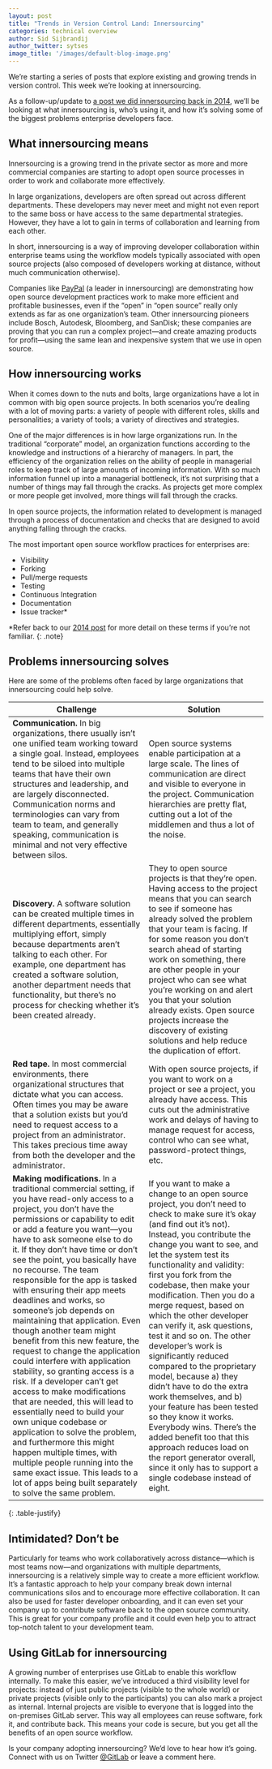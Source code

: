 ```yaml
---
layout: post
title: "Trends in Version Control Land: Innersourcing"
categories: technical overview
author: Sid Sijbrandij
author_twitter: sytses
image_title: '/images/default-blog-image.png'
---
```


We’re starting a series of posts that explore existing and growing trends in version control. This week we’re looking at innersourcing.

As a follow-up/update to [a post we did innersourcing back in 2014][post-2014], we’ll be looking at what innersourcing is, who’s using it, and how it’s solving some of the biggest problems enterprise developers face.

<!-- more -->

## What innersourcing means

Innersourcing is a growing trend in the private sector as more and more commercial companies are starting to adopt open source processes in order to work and collaborate more effectively.
 
In large organizations, developers are often spread out across different departments. These developers may never meet and might not even report to the same boss or have access to the same departmental strategies. However, they have a lot to gain in terms of collaboration and learning from each other.
 
In short, innersourcing is a way of improving developer collaboration within enterprise teams using the workflow models typically associated with open source projects (also composed of developers working at distance, without much communication otherwise).
 
Companies like [PayPal] (a leader in innersourcing) are demonstrating how open source development practices work to make more efficient and profitable businesses, even if the “open” in “open source” really only extends as far as one organization’s team. Other innersourcing pioneers include Bosch, Autodesk, Bloomberg, and SanDisk; these companies are proving that you can run a complex project—and create amazing products for profit—using the same lean and inexpensive system that we use in open source.

## How innersourcing works

When it comes down to the nuts and bolts, large organizations have a lot in common with big open source projects. In both scenarios you’re dealing with a lot of moving parts: a variety of people with different roles, skills and personalities; a variety of tools; a variety of directives and strategies.
 
One of the major differences is in how large organizations run. In the traditional “corporate” model, an organization functions according to the knowledge and instructions of a hierarchy of managers. In part, the efficiency of the organization relies on the ability of people in managerial roles to keep track of large amounts of incoming information.
With so much information funnel up into a managerial bottleneck, it’s not surprising that a number of things may fall through the cracks. As projects get more complex or more people get involved, more things will fall through the cracks.
 
In open source projects, the information related to development is managed through a process of documentation and checks that are designed to avoid anything falling through the cracks.
 
The most important open source workflow practices for enterprises are:

- Visibility
- Forking
- Pull/merge requests
- Testing
- Continuous Integration
- Documentation
- Issue tracker*
 
*Refer back to our [2014 post][post-2014] for more detail on these terms if you’re not familiar.
{: .note}

## Problems innersourcing solves

Here are some of the problems often faced by large organizations that innersourcing could help solve.

| Challenge | Solution |
| --- | --- |
| **Communication.** In big organizations, there usually isn’t one unified team working toward a single goal. Instead, employees tend to be siloed into multiple teams that have their own structures and leadership, and are largely disconnected. Communication norms and terminologies can vary from team to team, and generally speaking, communication is minimal and not very effective between silos. | Open source systems enable participation at a large scale. The lines of communication are direct and visible to everyone in the project. Communication hierarchies are pretty flat, cutting out a lot of the middlemen and thus a lot of the noise.  |
| **Discovery.** A software solution can be created multiple times in different departments, essentially multiplying effort, simply because departments aren’t talking to each other. For example, one department has created a software solution, another department needs that functionality, but there’s no process for checking whether it’s been created already. | They to open source projects is that they’re open. Having access to the project means that you can search to see if someone has already solved the problem that your team is facing. If for some reason you don’t search ahead of starting work on something, there are other people in your project who can see what you’re working on and alert you that your solution already exists. Open source projects increase the discovery of existing solutions and help reduce the duplication of effort. |
| **Red tape.** In most commercial environments, there organizational structures that dictate what you can access. Often times you may be aware that a solution exists but you’d need to request access to a project from an administrator. This takes precious time away from both the developer and the administrator. | With open source projects, if you want to work on a project or see a project, you already have access. This cuts out the administrative work and delays of having to manage request for access, control who can see what, password-protect things, etc. |
| **Making modifications.** In a traditional commercial setting, if you have read-only access to a project, you don’t have the permissions or capability to edit or add a feature you want—you have to ask someone else to do it. If they don’t have time or don’t see the point, you basically have no recourse. The team responsible for the app is tasked with ensuring their app meets deadlines and works, so someone’s job depends on maintaining that application. Even though another team might benefit from this new feature, the request to change the application could interfere with application stability, so granting access is a risk. If a developer can’t get access to make modifications that are needed, this will lead to essentially need to build your own unique codebase or application to solve the problem, and furthermore this might happen multiple times, with multiple people running into the same exact issue. This leads to a lot of apps being built separately to solve the same problem. | If you want to make a change to an open source project, you don’t need to check to make sure it’s okay (and find out it’s not). Instead, you contribute the change you want to see, and let the system test its functionality and validity: first you fork from the codebase, then make your modification. Then you do a merge request, based on which the other developer can verify it, ask questions, test it and so on. The other developer’s work is significantly reduced compared to the proprietary model, because a) they didn’t have to do the extra work themselves, and b) your feature has been tested so they know it works. Everybody wins. There’s the added benefit too that this approach reduces load on the report generator overall, since it only has to support a single codebase instead of eight. |
{: .table-justify}

## Intimidated? Don’t be

Particularly for teams who work collaboratively across distance—which is most teams now—and organizations with multiple departments, innersourcing is a relatively simple way to create a more efficient workflow. It’s a fantastic approach to help your company break down internal communications silos and to encourage more effective collaboration. It can also be used for faster developer onboarding, and it can even set your company up to contribute software back to the open source community. This is great for your company profile and it could even help you to attract top-notch talent to your development team.

## Using GitLab for innersourcing

A growing number of enterprises use GitLab to enable this workflow internally. To make this easier, we’ve introduced a third visibility level for projects: instead of just public projects (visible to the whole world) or private projects (visible only to the participants) you can also mark a project as internal. Internal projects are visible to everyone that is logged into the on-premises GitLab server. This way all employees can reuse software, fork it, and contribute back. This means your code is secure, but you get all the benefits of an open source workflow.

Is your company adopting innersourcing? We’d love to hear how it’s going. Connect with us on Twitter [@GitLab] or leave a comment here.

<!-- Identifiers, in alphabetical order -->

[@GitLab]: https://twitter.com/gitlab
[post-2014]: https://about.gitlab.com/2014/09/05/innersourcing-using-the-open-source-workflow-to-improve-collaboration-within-an-organization/
[PayPal]: http://radar.oreilly.com/2014/07/transparency-and-transformation-at-paypal.html

<style>
	.table-justify {
		text-align: justify;
	}
	.table-justify tr td {
		width: 50%;
	}
	.table-justify tr td:first-child {
	border-right: 2px rgba(107,79,187,.1) solid;
	}
	.table-justify tr:last-child {
	border-bottom: 2px rgba(128,128,128,.2) solid;
	}
</style>
